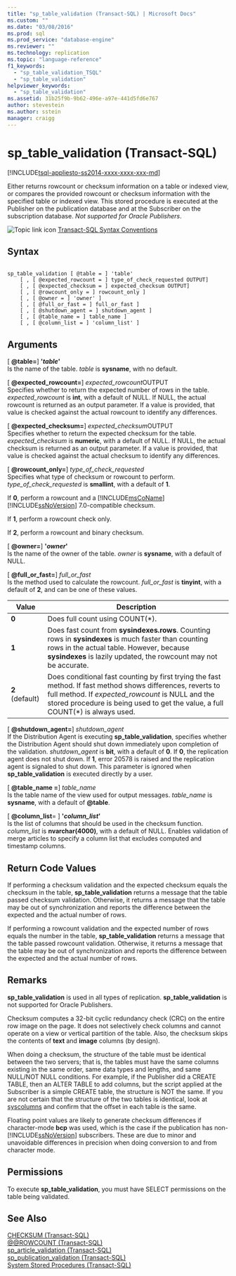 ```yaml
---
title: "sp_table_validation (Transact-SQL) | Microsoft Docs"
ms.custom: ""
ms.date: "03/08/2016"
ms.prod: sql
ms.prod_service: "database-engine"
ms.reviewer: ""
ms.technology: replication
ms.topic: "language-reference"
f1_keywords: 
  - "sp_table_validation_TSQL"
  - "sp_table_validation"
helpviewer_keywords: 
  - "sp_table_validation"
ms.assetid: 31b25f9b-9b62-496e-a97e-441d5fd6e767
author: stevestein
ms.author: sstein
manager: craigg
---
```

# sp_table_validation (Transact-SQL)
[!INCLUDE[tsql-appliesto-ss2014-xxxx-xxxx-xxx-md](../../includes/tsql-appliesto-ss2014-xxxx-xxxx-xxx-md.md)]

  Either returns rowcount or checksum information on a table or indexed view, or compares the provided rowcount or checksum information with the specified table or indexed view. This stored procedure is executed at the Publisher on the publication database and at the Subscriber on the subscription database. *Not supported for Oracle Publishers*.  
  
 ![Topic link icon](../../database-engine/configure-windows/media/topic-link.gif "Topic link icon") [Transact-SQL Syntax Conventions](../../t-sql/language-elements/transact-sql-syntax-conventions-transact-sql.md)  
  
## Syntax  
  
```  
  
sp_table_validation [ @table = ] 'table'  
    [ , [ @expected_rowcount = ] type_of_check_requested OUTPUT]  
    [ , [ @expected_checksum = ] expected_checksum OUTPUT]  
    [ , [ @rowcount_only = ] rowcount_only ]  
    [ , [ @owner = ] 'owner' ]  
    [ , [ @full_or_fast = ] full_or_fast ]  
    [ , [ @shutdown_agent = ] shutdown_agent ]  
    [ , [ @table_name = ] table_name ]  
    [ , [ @column_list = ] 'column_list' ]  
```  
  
## Arguments  
 [ **@table=**] **'***table***'**  
 Is the name of the table. *table* is **sysname**, with no default.  
  
 [ **@expected_rowcount=**] *expected_rowcount*OUTPUT  
 Specifies whether to return the expected number of rows in the table. *expected_rowcount* is **int**, with a default of NULL. If NULL, the actual rowcount is returned as an output parameter. If a value is provided, that value is checked against the actual rowcount to identify any differences.  
  
 [ **@expected_checksum=**] *expected_checksum*OUTPUT  
 Specifies whether to return the expected checksum for the table. *expected_checksum* is **numeric**, with a default of NULL. If NULL, the actual checksum is returned as an output parameter. If a value is provided, that value is checked against the actual checksum to identify any differences.  
  
 [ **@rowcount_only=**] *type_of_check_requested*  
 Specifies what type of checksum or rowcount to perform. *type_of_check_requested* is **smallint**, with a default of **1**.  
  
 If **0**, perform a rowcount and a [!INCLUDE[msCoName](../../includes/msconame-md.md)] [!INCLUDE[ssNoVersion](../../includes/ssnoversion-md.md)] 7.0-compatible checksum.  
  
 If **1**, perform a rowcount check only.  
  
 If **2**, perform a rowcount and binary checksum.  
  
 [ **@owner=**] **'***owner***'**  
 Is the name of the owner of the table. *owner* is **sysname**, with a default of NULL.  
  
 [ **@full_or_fast=**] *full_or_fast*  
 Is the method used to calculate the rowcount. *full_or_fast* is **tinyint**, with a default of **2**, and can be one of these values.  
  
|Value|Description|  
|-----------|-----------------|  
|**0**|Does full count using COUNT(*).|  
|**1**|Does fast count from **sysindexes.rows**. Counting rows in **sysindexes** is much faster than counting rows in the actual table. However, because **sysindexes** is lazily updated, the rowcount may not be accurate.|  
|**2** (default)|Does conditional fast counting by first trying the fast method. If fast method shows differences, reverts to full method. If *expected_rowcount* is NULL and the stored procedure is being used to get the value, a full COUNT(*) is always used.|  
  
 [ **@shutdown_agent=**] *shutdown_agent*  
 If the Distribution Agent is executing **sp_table_validation**, specifies whether the Distribution Agent should shut down immediately upon completion of the validation. *shutdown_agent* is **bit**, with a default of **0**. If **0**, the replication agent does not shut down. If **1**, error 20578 is raised and the replication agent is signaled to shut down. This parameter is ignored when **sp_table_validation** is executed directly by a user.  
  
 [ **@table_name =**] *table_name*  
 Is the table name of the view used for output messages. *table_name* is **sysname**, with a default of **@table**.  
  
 [ **@column_list**= ] **'***column_list***'**  
 Is the list of columns that should be used in the checksum function. *column_list* is **nvarchar(4000)**, with a default of NULL. Enables validation of merge articles to specify a column list that excludes computed and timestamp columns.  
  
## Return Code Values  
 If performing a checksum validation and the expected checksum equals the checksum in the table, **sp_table_validation** returns a message that the table passed checksum validation. Otherwise, it returns a message that the table may be out of synchronization and reports the difference between the expected and the actual number of rows.  
  
 If performing a rowcount validation and the expected number of rows equals the number in the table, **sp_table_validation** returns a message that the table passed rowcount validation. Otherwise, it returns a message that the table may be out of synchronization and reports the difference between the expected and the actual number of rows.  
  
## Remarks  
 **sp_table_validation** is used in all types of replication. **sp_table_validation** is not supported for Oracle Publishers.  
  
 Checksum computes a 32-bit cyclic redundancy check (CRC) on the entire row image on the page. It does not selectively check columns and cannot operate on a view or vertical partition of the table. Also, the checksum skips the contents of **text** and **image** columns (by design).  
  
 When doing a checksum, the structure of the table must be identical between the two servers; that is, the tables must have the same columns existing in the same order, same data types and lengths, and same NULL/NOT NULL conditions. For example, if the Publisher did a CREATE TABLE, then an ALTER TABLE to add columns, but the script applied at the Subscriber is a simple CREATE table, the structure is NOT the same. If you are not certain that the structure of the two tables is identical, look at [syscolumns](../../relational-databases/system-compatibility-views/sys-syscolumns-transact-sql.md) and confirm that the offset in each table is the same.  
  
 Floating point values are likely to generate checksum differences if character-mode **bcp** was used, which is the case if the publication has non-[!INCLUDE[ssNoVersion](../../includes/ssnoversion-md.md)] subscribers. These are due to minor and unavoidable differences in precision when doing conversion to and from character mode.  
  
## Permissions  
 To execute **sp_table_validation**, you must have SELECT permissions on the table being validated.  
  
## See Also  
 [CHECKSUM &#40;Transact-SQL&#41;](../../t-sql/functions/checksum-transact-sql.md)   
 [@@ROWCOUNT &#40;Transact-SQL&#41;](../../t-sql/functions/rowcount-transact-sql.md)   
 [sp_article_validation &#40;Transact-SQL&#41;](../../relational-databases/system-stored-procedures/sp-article-validation-transact-sql.md)   
 [sp_publication_validation &#40;Transact-SQL&#41;](../../relational-databases/system-stored-procedures/sp-publication-validation-transact-sql.md)   
 [System Stored Procedures &#40;Transact-SQL&#41;](../../relational-databases/system-stored-procedures/system-stored-procedures-transact-sql.md)  
  
  
